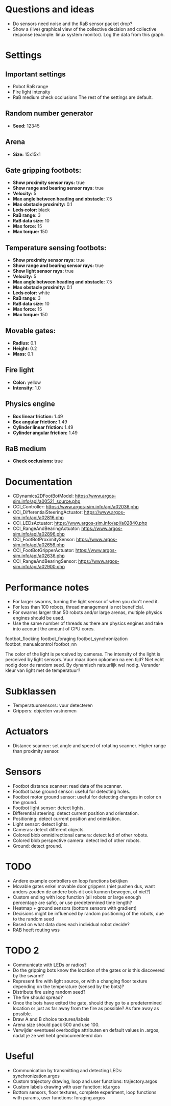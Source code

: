 # Questions and ideas
- Do sensors need noise and the RaB sensor packet drop?
- Show a (live) graphical view of the collective decision and collective response (example: linux system monitor). Log the data from this graph.

# Settings
## Important settings
- Robot RaB range
- Fire light intensity
- RaB medium check occlusions
The rest of the settings are default.
## Random number generator
- **Seed:** 12345
## Arena
- **Size:** 15x15x1
## Gate gripping footbots:
- **Show proximity sensor rays:** true
- **Show range and bearing sensor rays:** true
- **Velocity:** 5
- **Max angle between heading and obstacle:** 7.5
- **Max obstacle proximity:** 0.1
- **Leds color:** black
- **RaB range:** 3
- **RaB data size:** 10
- **Max force:** 15
- **Max torque:** 150
## Temperature sensing footbots:
- **Show proximity sensor rays:** true
- **Show range and bearing sensor rays:** true
- **Show light sensor rays:** true
- **Velocity:** 5
- **Max angle between heading and obstacle:** 7.5
- **Max obstacle proximity:** 0.1
- **Leds color:** white
- **RaB range:** 3
- **RaB data size:** 10
- **Max force:** 15
- **Max torque:** 150
## Movable gates:
- **Radius:** 0.1
- **Height:** 0.2
- **Mass:** 0.1
## Fire light
- **Color:** yellow
- **Intensity:** 1.0
## Physics engine
- **Box linear friction:** 1.49
- **Box angular friction:** 1.49
- **Cylinder linear friction:** 1.49
- **Cylinder angular friction:** 1.49
## RaB medium
- **Check occlusions:** true

# Documentation
- CDynamics2DFootBotModel: https://www.argos-sim.info/api/a00521_source.php
- CCI_Controller: https://www.argos-sim.info/api/a02036.php
- CCI_DifferentialSteeringActuator: https://www.argos-sim.info/api/a02816.php
- CCI_LEDsActuator: https://www.argos-sim.info/api/a02840.php
- CCI_RangeAndBearingActuator: https://www.argos-sim.info/api/a02896.php
- CCI_FootBotProximitySensor: https://www.argos-sim.info/api/a02656.php
- CCI_FootBotGripperActuator: https://www.argos-sim.info/api/a02636.php
- CCI_RangeAndBearingSensor: https://www.argos-sim.info/api/a02900.php

# Performance notes
- For larger swarms, turning the light sensor of when you don't need it.
- For less than 100 robots, thread management is not beneficial.
- For swarms larger than 50 robots and/or large arenas, multiple physics engines should be used.
- Use the same number of threads as there are physics engines and take into account the amount of CPU cores.

footbot_flocking
footbot_foraging
footbot_synchronization
footbot_manualcontrol
footbot_nn

The color of the light is perceived by cameras.
The intensity of the light is perceived by light sensors.
Vuur maar doen opkomen na een tijd? Niet echt nodig door de random seed. By dynamisch natuurlijk wel nodig.
Verander kleur van light met de temperatuur?

# Subklassen
- Temperatuursensors: vuur detecteren
- Grippers: objecten vastnemen

# Actuators
- Distance scanner: set angle and speed of rotating scanner. Higher range than proximity sensor.

# Sensors
- Footbot distance scanner: read data of the scanner.
- Footbot base ground sensor: useful for detecting holes.
- Footbot motor ground sensor: useful for detecting changes in color on the ground.
- Footbot light sensor: detect lights.
- Differential steering: detect current position and orientation.
- Positioning: detect current position and orientation.
- Light sensor: detect lights.
- Cameras: detect different objects.
- Colored blob omnidirectional camera: detect led of other robots.
- Colored blob perspective camera: detect led of other robots.
- Ground: detect ground.

# TODO
- Andere example controllers en loop functions bekijken
- Movable gates enkel movable door grippers (niet pushen dus, want anders zouden de andere bots dit ook kunnen bewegen, of niet?)
- Custom ending with loop function (all robots or large enough percentage are safe), or use predetermined time length?
- Heatmap + ground sensors (bottom sensors with gradient)
- Decisions might be influenced by random positioning of the robots, due to the random seed
- Based on what data does each individual robot decide?
- RAB heeft routing wss

# TODO 2
- Communicate with LEDs or radios?
- Do the gripping bots know the location of the gates or is this discovered by the swarm?
- Represent fire with light source, or with a changing floor texture depending on the temperature (sensed by the bots)?
- Distribute fire using random seed?
- The fire should spread?
- Once the bots have exited the gate, should they go to a predetermined location or just as far away from the fire as possible? As fare away as possible.
- Draw A and B choice textures/labels
- Arena size should pack 500 and use 100.
- Verwijder eventueel overbodige attributen en default values in .argos, nadat je ze wel hebt gedocumenteerd dan

# Useful
- Communication by transmitting and detecting LEDs: synchronization.argos
- Custom trajectory drawing, loop and user functions: trajectory.argos
- Custom labels drawing with user function: id.argos
- Bottom sensors, floor textures, complete experiment, loop functions with params, user functions: foraging.argos